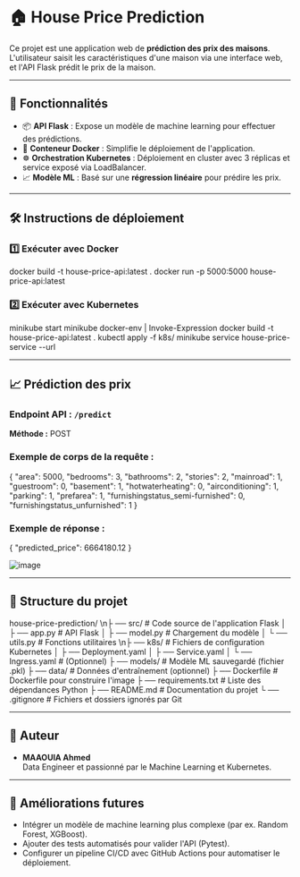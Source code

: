 # 🏠 House Price Prediction

Ce projet est une application web de **prédiction des prix des maisons**. L'utilisateur saisit les caractéristiques d'une maison via une interface web, et l'API Flask prédit le prix de la maison.

---

## 🚀 Fonctionnalités
- 📦 **API Flask** : Expose un modèle de machine learning pour effectuer des prédictions.
- 🐳 **Conteneur Docker** : Simplifie le déploiement de l'application.
- ☸️ **Orchestration Kubernetes** : Déploiement en cluster avec 3 réplicas et service exposé via LoadBalancer.
- 📈 **Modèle ML** : Basé sur une **régression linéaire** pour prédire les prix.

---

## 🛠️ Instructions de déploiement

### 1️⃣ Exécuter avec Docker
docker build -t house-price-api:latest .
docker run -p 5000:5000 house-price-api:latest

### 2️⃣ Exécuter avec Kubernetes
minikube start
minikube docker-env | Invoke-Expression
docker build -t house-price-api:latest .
kubectl apply -f k8s/
minikube service house-price-service --url

---

## 📈 Prédiction des prix

### Endpoint API : `/predict`
**Méthode :** POST

### Exemple de corps de la requête :
{
  "area": 5000,
  "bedrooms": 3,
  "bathrooms": 2,
  "stories": 2,
  "mainroad": 1,
  "guestroom": 0,
  "basement": 1,
  "hotwaterheating": 0,
  "airconditioning": 1,
  "parking": 1,
  "prefarea": 1,
  "furnishingstatus_semi-furnished": 0,
  "furnishingstatus_unfurnished": 1
}

### Exemple de réponse :
{
  "predicted_price": 6664180.12
}

![image](https://github.com/user-attachments/assets/76efc704-2673-428f-952a-b50932b048fc)

---

## 📁 Structure du projet
house-price-prediction/
\n├ ── src/                  # Code source de l'application Flask
│   ├ ── app.py            # API Flask
│   ├ ── model.py          # Chargement du modèle
│   └ ── utils.py          # Fonctions utilitaires
\n├ ── k8s/                  # Fichiers de configuration Kubernetes
│   ├ ── Deployment.yaml
│   ├ ── Service.yaml
│   └ ── Ingress.yaml      # (Optionnel)
├ ── models/               # Modèle ML sauvegardé (fichier .pkl)
├ ── data/                 # Données d'entraînement (optionnel)
├ ── Dockerfile            # Dockerfile pour construire l'image
├ ── requirements.txt      # Liste des dépendances Python
├ ── README.md             # Documentation du projet
└ ── .gitignore            # Fichiers et dossiers ignorés par Git

---

## 📜 Auteur
- **MAAOUIA Ahmed**  
  Data Engineer et passionné par le Machine Learning et Kubernetes.

---

## 🌟 Améliorations futures
- Intégrer un modèle de machine learning plus complexe (par ex. Random Forest, XGBoost).
- Ajouter des tests automatisés pour valider l'API (Pytest).
- Configurer un pipeline CI/CD avec GitHub Actions pour automatiser le déploiement.

